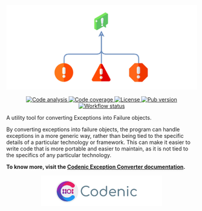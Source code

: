 
<p align="center">
  <img src="https://raw.githubusercontent.com/CodenicCoders/codenic_clean_arch/main/docs/assets/codenic_exception_converter.webp" width=680/>
</p>

<p align="center">
  <a href="https://pub.dev/packages/very_good_analysis">
    <img src="https://img.shields.io/badge/style-very_good_analysis-B22C89.svg" alt="Code analysis"/>
  </a>
  <a href="">
    <img src="https://codecov.io/gh/CodenicCoders/codenic_clean_arch/branch/main/graph/badge.svg?flags=codenic_exception_converter" alt="Code coverage">
  </a>
  <a href="https://pub.dev/packages/codenic_exception_converter">
    <img src="https://img.shields.io/github/license/CodenicCoders/codenic_clean_arch" alt="License"/>
  <a href="https://pub.dev/packages/codenic_exception_converter">
    <img src="https://img.shields.io/pub/v/codenic_exception_converter" alt="Pub version"/>
  </a>
  <a href="https://github.com/CodenicCoders/codenic_clean_arch/actions">
    <img src="https://github.com/CodenicCoders/codenic_clean_arch/actions/workflows/codenic_exception_converter.yaml/badge.svg" alt="Workflow status">
  </a>
</p>

A utility tool for converting Exceptions into Failure objects.

By converting exceptions into failure objects, the program can handle exceptions in a more generic way, rather than being tied to the specific details of a particular technology or framework. This can make it easier to write code that is more portable and easier to maintain, as it is not tied to the specifics of any particular technology.

**To know more, visit the [Codenic Exception Converter documentation](https://arch.codenic.dev/packages/codenic-exception-converter).**

<p align="center">
  <img src="https://raw.githubusercontent.com/CodenicCoders/codenic_clean_arch/main/docs/assets/codenic.webp" alt="Codenic" width=320/>
</p>